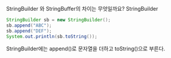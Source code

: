 StringBuilder 와 StringBuffer의 차이는 무엇일까요?
StringBuilder
```java
StringBuilder sb = new StringBuilder();
sb.append("ABC");
sb.append("DEF");
System.out.println(sb.toString());
```
StringBuilder에는 append()로 문자열을 더하고 toString()으로 부른다.
